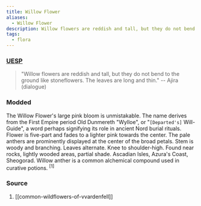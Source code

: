 ```yaml
---
title: Willow Flower
aliases:
  - Willow Flower
description: Willow flowers are reddish and tall, but they do not bend to the ground like stoneflowers. The leaves are long and thin.
tags:
  - flora
---
```

### [UESP](https://en.uesp.net/wiki/Morrowind:Willow_Anther)
> "Willow flowers are reddish and tall, but they do not bend to the ground like stoneflowers. The leaves are long and thin."
> -- Ajira (dialogue)
### Modded
The Willow Flower's large pink bloom is unmistakable. The name derives from the First Empire period Old Dunmereth "Wylloe", or "`[Departed's]` Will-Guide", a word perhaps signifying its role in ancient Nord burial rituals. Flower is five-part and fades to a lighter pink towards the center. The pale anthers are prominently displayed at the center of the broad petals. Stem is woody and branching. Leaves alternate. Knee to shoulder-high. Found near rocks, lightly wooded areas, partial shade. Ascadian Isles, Azura's Coast, Sheogorad. Willow anther is a common alchemical compound used in curative potions. <sup>[1]</sup>
### Source
1. [[common-wildflowers-of-vvardenfell]]
